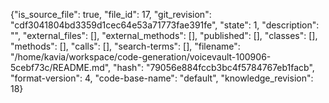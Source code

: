 {"is_source_file": true, "file_id": 17, "git_revision": "cdf3041804bd3359d1cec64e53a71773fae391fe", "state": 1, "description": "", "external_files": [], "external_methods": [], "published": [], "classes": [], "methods": [], "calls": [], "search-terms": [], "filename": "/home/kavia/workspace/code-generation/voicevault-100906-5cebf73c/README.md", "hash": "79056e884fccb3bc4f5784767eb1facb", "format-version": 4, "code-base-name": "default", "knowledge_revision": 18}